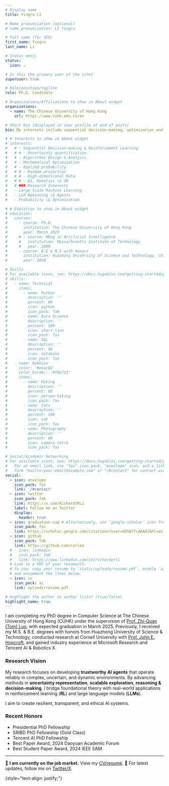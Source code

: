 ```yaml
---
# Display name
title: Yingru LI

# Name pronunciation (optional)
# name_pronunciation: LI Yingru 

# Full name (for SEO)
first_name: Yingru
last_name: Li

# Status emoji
status:
  icon: ☕️

# Is this the primary user of the site?
superuser: true

# Role/position/tagline
role: Ph.D. Candidate

# Organizations/Affiliations to show in About widget
organizations:
  - name: The Chinese University of Hong Kong
    url: https://www.cuhk.edu.cn/en

# Short bio (displayed in user profile at end of posts)
bio: My interests include sequential decision-making, optimization and applied probability with applications in AI \& OR.

# # Interests to show in About widget
# interests:
#   # - Sequential Decision-making & Reinforcement Learning
#   # # - Uncertainty quantification
#   # - Algorithms Design & Analysis
#   # - Mathematical Optimization
#   # - Applied probability
#   # # - Random projection
#   # # - High-dimensional Data
#   # # - AI, Robotics \& OR
#   # ### Research Interests
#   - Large-Scale Machine Learning
#   - LLM Reasoning \& Agents
#   - Probability \& Optimization

# # Education to show in About widget
# education:
#   courses:
#     - course: Ph.D.
#       institution: The Chinese University of Hong Kong
#       year: March 2025 
#     # - course: MEng in Artificial Intelligence
#     #   institution: Massachusetts Institute of Technology
#     #   year: 2009
#     - course: B.E & M.S with Honors
#       institution: Huazhong University of Science and Technology, China
#       year: 2020

# Skills
# For available icons, see: https://docs.hugoblox.com/getting-started/page-builder/#icons
# skills:
#   - name: Technical
#     items:
#       - name: Python
#         description: ''
#         percent: 80
#         icon: python
#         icon_pack: fab
#       - name: Data Science
#         description: ''
#         percent: 100
#         icon: chart-line
#         icon_pack: fas
#       - name: SQL
#         description: ''
#         percent: 40
#         icon: database
#         icon_pack: fas
#   - name: Hobbies
#     color: '#eeac02'
#     color_border: '#f0bf23'
#     items:
#       - name: Hiking
#         description: ''
#         percent: 60
#         icon: person-hiking
#         icon_pack: fas
#       - name: Cats
#         description: ''
#         percent: 100
#         icon: cat
#         icon_pack: fas
#       - name: Photography
#         description: ''
#         percent: 80
#         icon: camera-retro
#         icon_pack: fas

# Social/Academic Networking
# For available icons, see: https://docs.hugoblox.com/getting-started/page-builder/#icons
#   For an email link, use "fas" icon pack, "envelope" icon, and a link in the
#   form "mailto:your-email@example.com" or "/#contact" for contact widget.
social:
  - icon: envelope
    icon_pack: fas
    link: '/#contact'
  - icon: twitter
    icon_pack: fab
    link: https://x.com/RichardYRLi
    label: Follow me on Twitter
    display:
      header: true
  - icon: graduation-cap # Alternatively, use `google-scholar` icon from `ai` icon pack
    icon_pack: fas
    link: https://scholar.google.com/citations?user=OOhB7fcAAAAJ&hl=en
  - icon: github
    icon_pack: fab
    link: https://github.com/szrlee
  # - icon: linkedin
  #   icon_pack: fab
  #   link: https://www.linkedin.com/in/richardyrli
  # Link to a PDF of your resume/CV.
  # To use: copy your resume to `static/uploads/resume.pdf`, enable `ai` icons in `params.yaml`,
  # and uncomment the lines below.
  - icon: cv
    icon_pack: ai
    link: uploads/resume.pdf

# Highlight the author in author lists? (true/false)
highlight_name: true
---
```


I am completing my PhD degree in Computer Science at The Chinese University of Hong Kong (CUHK) under the supervision of [Prof. Zhi-Quan (Tom) Luo](https://sds.cuhk.edu.cn/en/teacher/214), with expected graduation in March 2025. Previously, I received my M.S. & B.E. degrees with honors from Huazhong University of Science & Technology, conducted research at Cornell University with [Prof. John E. Hopcroft](http://www.cs.cornell.edu/jeh/), and gained industry experience at Microsoft Research and Tencent AI \& Robotics X.

### Research Vision
My research focuses on developing **trustworthy AI agents** that operate reliably in complex, uncertain, and dynamic environments. By advancing methods in **uncertainty representation**, **scalable exploration**, **reasoning & decision-making**, I bridge foundational theory with real-world applications in reinforcement learning (**RL**) and large language models (**LLMs**). 
<!-- My work impacts fields including automated decision-making, medical triage, and multi-agent learning.  -->
I aim to create resilient, transparent, and ethical AI systems.
<!-- My research aims to develop **trustworthy AI agents**, with two primary focuses:

1. **Data-Efficient Reinforcement Learning (RL)**: I design scalable Thompson sampling, ensemble architectures and distributed computing systems for real-world RL deployment where data collection is the key bottleneck. My work bridges theoretical foundations with practical applications. To highlight, I close a key theoretical gap in scalable exploration via novel probability tools design and analysis. I designed and implemented distributed replay memory system supporting 300+ CPU actors and 10+ GPU learners.

2. **LLM Reasoning and Agents**: I leverage RL methodologies to enhance LLM reasoning capabilities and design language agents for mathematics and medical scenarios. Notably, our hospital referral conversational agent has been successfully deployed across 16 hospitals. -->

### Recent Honors
- Presidential PhD Fellowship
- SRIBD PhD Fellowship (Gold Class)
- Tencent AI PhD Fellowship
- Best Paper Award, 2024 Daoyuan Academic Forum
- Best Student Paper Award, 2024 IEEE SAM

---

🎯 **I am currently on the job market.** View my [CV/resumé](uploads/resume.pdf).
📢 For latest updates, follow me on [Twitter/X](https://twitter.com/RichardYRLi).


<!-- 
I am a final-year Ph.D. candidate at [The Chinese University of Hong Kong (CUHK)](https://www.cuhk.edu.cn/en), Shenzhen, China.
I am advised by [Zhi-Quan (Tom) Luo](https://sds.cuhk.edu.cn/en/teacher/214).
Previously, I received the M.S. \& B.E. in Computer Science with honors from [Huazhong University of Science \& Technology](https://english.hust.edu.cn/).
I was a research visiting student at Cornell with [John E. Hopcroft](http://www.cs.cornell.edu/jeh/).
I initiated and organized the [reinforcement learning seminar](https://rlseminar.github.io/) from 2019 to 2023.

🎓 My research vision is to develop trustworthy AI agents.
During PhD, I focus on sample-efficient reinforcement learning (RL) agent, bridging theoretical foundations with practical applications.
I design **scalable architectures and algorithms** and create **fundamental tools**, recognized with awards 🏆:

- Presidential PhD Fellowship
- SRIBD PhD Fellowship (Gold Class)
- Tencent AI PhD Fellowship
- Best Paper Award, 2024 Daoyuan Academic Forum
- Best Student Paper Award, 2024 IEEE SAM

🔬 **Recent Achievement**:
Successfully extended my uncertainty-aware exploration algorithm to LLM value-guided search for multi-step reasoning. 🎯 **Now on job market!** {{< icon name="download" pack="fas" >}} my [resumé](uploads/resume.pdf). -->

<!-- {{< icon name="square-rss" pack="fas" >}} -->

<!-- [cards](uploads/personal/Yingru_Cards_phd_candidates.pdf). -->
<!-- 
<div style="border: 2px outset; border-radius: 20px;
 padding: 5px; font-size: 75%; height: 100px; overflow: scroll; scrollbar-width: thin; scrollbar-color: #888888 #dddddd;">

#### Latest Updates (Swipe to Explore More! Follow me on [X/Twitter](https://twitter.com/RichardYRLi)!)
 💻**July 2024**: I will deliver an **invited talk** at the International Symposium on Mathematical Programming ([**ISMP**](http://ismp2024.gerad.ca)) in Montréal. [Slides](uploads/slides/HyperAgent_ISMP.pdf). [Recording](https://meeting.tencent.com/v2/cloud-record/share?id=VBA718MUvruzY8OnuGI95X8pXtzeK3DooYLckwPKh4M&from=3&record_type=1&is-single=true). Relevant publications include [1] [HyperAgent](https://arxiv.org/abs/2402.10228) [2] [GPT-HyperAgent](https://arxiv.org/abs/2407.13195).

 ✈️**July 2024**: I'll be at #ICML2024 in Vienna from July 21st to 27th! Also, don't miss my lightning talk on "Agile Human-AI Collaboration for #RiskOversight" at the #AlignmentWorkshop on 21st and 22nd. Check out the details in [tweets](https://twitter.com/RichardYRLi/status/1813959473339461934) and [ICML events](https://icml.cc/virtual/2024/search?query=yingru).
 [**HyperAgent**](/publication/li-2024-hyperagent) accepted to .

 🎉**July 2024**: Congratulations to the team! We received the ***Best Student Paper Award*** at **IEEE SAM**!

 💻**June 2024**: Will present at ([**RLCN**](https://rlchina.org/)). Find [slides](uploads/slides/HyperAgent_RLCN.pdf) here.

 💻**May 2024**: [**AISTATS**](https://aistats.org/aistats2024/index.html), Valencia, Spain. Our [paper](/publication/li-2024-prior) offers the first prior-dependent analysis of PSRL under function approximation. This helps understand how integrating prior knowledge like historical data or pre-trained models (LLMs) enhances RL agent efficiency.

 💻**May 2024**: Remote presentation [**HyperAgent**](/publication/li-2024-hyperagent) at the [**ICLR**](https://neurips.cc) in Vienna, Austria, during the Workshop on Bridging the Gap Between Practice and Theory in Deep Learning. HyperAgent represents a significant stride towards aligning theoretical foundations with practical deep RL applications.

 💻**March 2024**: **Two Talks** at the Informs Optimization Society ([**IOS**](https://ios2024.rice.edu)) Conference at Rice University. **(1)** ["HyperAgent: A simple, efficient, scalable and provable RL framework for complex environments"](/talk/hyperagent-a-simple-efficient-scalable-and-provable-rl-framework/) and **(2)** ["A Tutorial on Thompson Sampling and Ensemble Sampling"](uploads/slides/TS_ES_bg.pdf).

 🎉**Jan 2024**: [**HyperAgent**](/publication/li-2024-hyperagent) received [**Best Paper Award**](https://mp.weixin.qq.com/s/erfgIgYJCjYg2aRTnqseuQ) in the third doctoral and postdoctoral [Daoyuan academic forum](/talk/hyperagent-a-simple-efficient-and-scalable-rl-framework-for-complex-environments/).

 ✈️**December 2023**: [**NeurIPS**](https://neurips.cc), New Orleans 🚀 My research addresses **efficiency challenges in reinforcement learning (RL).** It encompasses both theoretical aspects of *high-dimentional probability* and *practical applications* in Deep RL [[1]](/publication/li-2024-hyperagent). I have developed a novel random projection tool for high-dimensional *sequentially dependent data*, a **non-trivial** martingale extension of Johnson–Lindenstrauss [[2]](/publication/li-2024-probability). 🚀
</div>
 -->

{style="text-align: justify;"}
